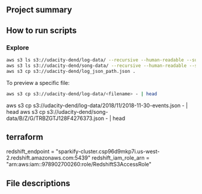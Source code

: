 ## Project summary
## How to run scripts

### Explore

```bash
aws s3 ls s3://udacity-dend/log-data/ --recursive --human-readable --summarize
aws s3 ls s3://udacity-dend/song-data/ --recursive --human-readable --summarize
aws s3 cp s3://udacity-dend/log_json_path.json .
```

To preview a specific file:

```bash
aws s3 cp s3://udacity-dend/log-data/<filename> - | head
```

aws s3 cp s3://udacity-dend/log-data/2018/11/2018-11-30-events.json - | head
aws s3 cp s3://udacity-dend/song-data/B/Z/G/TRBZGTJ128F4276373.json - | head

## terraform

redshift_endpoint = "sparkify-cluster.csp96d9mkp7i.us-west-2.redshift.amazonaws.com:5439"
redshift_iam_role_arn = "arn:aws:iam::978902700260:role/RedshiftS3AccessRole"

## File descriptions